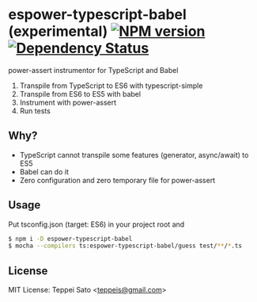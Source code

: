 # espower-typescript-babel (experimental)  [![NPM version][npm-image]][npm-url] [![Dependency Status][deps-image]][deps-url]

power-assert instrumentor for TypeScript and Babel

1. Transpile from TypeScript to ES6 with typescript-simple
2. Transpile from ES6 to ES5 with babel
3. Instrument with power-assert
4. Run tests

## Why?

* TypeScript cannot transpile some features (generator, async/await) to ES5
* Babel can do it
* Zero configuration and zero temporary file for power-assert

## Usage

Put tsconfig.json (target: ES6) in your project root and

```bash
$ npm i -D espower-typescript-babel
$ mocha --compilers ts:espower-typescript-babel/guess test/**/*.ts
```

## License

MIT License: Teppei Sato &lt;teppeis@gmail.com&gt;

[npm-image]: https://img.shields.io/npm/v/espower-typescript-babel.svg
[npm-url]: https://npmjs.org/package/espower-typescript-babel
[travis-image]: https://travis-ci.org/teppeis/espower-typescript-babel.svg?branch=master
[travis-url]: https://travis-ci.org/teppeis/espower-typescript-babel
[deps-image]: https://david-dm.org/teppeis/espower-typescript-babel.svg
[deps-url]: https://david-dm.org/teppeis/espower-typescript-babel
